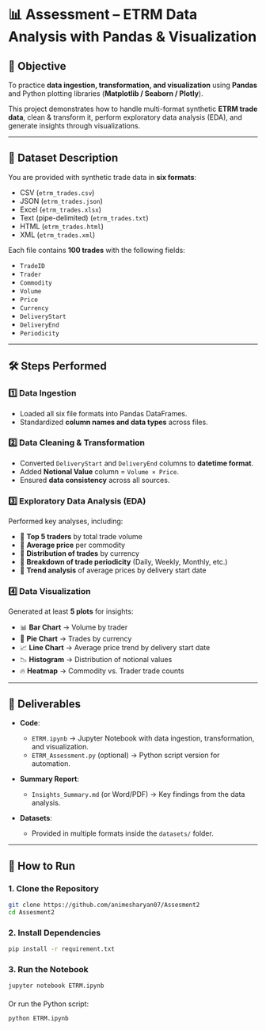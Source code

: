# 📊 Assessment – ETRM Data Analysis with Pandas & Visualization  

## 🎯 Objective  
To practice **data ingestion, transformation, and visualization** using **Pandas** and Python plotting libraries (**Matplotlib / Seaborn / Plotly**).  

This project demonstrates how to handle multi-format synthetic **ETRM trade data**, clean & transform it, perform exploratory data analysis (EDA), and generate insights through visualizations.  

---

## 📂 Dataset Description  
You are provided with synthetic trade data in **six formats**:  
- CSV (`etrm_trades.csv`)  
- JSON (`etrm_trades.json`)  
- Excel (`etrm_trades.xlsx`)  
- Text (pipe-delimited) (`etrm_trades.txt`)  
- HTML (`etrm_trades.html`)  
- XML (`etrm_trades.xml`)  

Each file contains **100 trades** with the following fields:  
- `TradeID`  
- `Trader`  
- `Commodity`  
- `Volume`  
- `Price`  
- `Currency`  
- `DeliveryStart`  
- `DeliveryEnd`  
- `Periodicity`  

---

## 🛠️ Steps Performed  

### 1️⃣ Data Ingestion  
- Loaded all six file formats into Pandas DataFrames.  
- Standardized **column names and data types** across files.  

### 2️⃣ Data Cleaning & Transformation  
- Converted `DeliveryStart` and `DeliveryEnd` columns to **datetime format**.  
- Added **Notional Value** column = `Volume × Price`.  
- Ensured **data consistency** across all sources.  

### 3️⃣ Exploratory Data Analysis (EDA)  
Performed key analyses, including:  
- 📌 **Top 5 traders** by total trade volume  
- 📌 **Average price** per commodity  
- 📌 **Distribution of trades** by currency  
- 📌 **Breakdown of trade periodicity** (Daily, Weekly, Monthly, etc.)  
- 📌 **Trend analysis** of average prices by delivery start date  

### 4️⃣ Data Visualization  
Generated at least **5 plots** for insights:  
- 📊 **Bar Chart** → Volume by trader  
- 🥧 **Pie Chart** → Trades by currency  
- 📈 **Line Chart** → Average price trend by delivery start date  
- 📉 **Histogram** → Distribution of notional values  
- 🔥 **Heatmap** → Commodity vs. Trader trade counts  

---

## 📒 Deliverables  

- **Code**:  
  - `ETRM.ipynb` → Jupyter Notebook with data ingestion, transformation, and visualization.  
  - `ETRM_Assessment.py` (optional) → Python script version for automation.  

- **Summary Report**:  
  - `Insights_Summary.md` (or Word/PDF) → Key findings from the data analysis.  

- **Datasets**:  
  - Provided in multiple formats inside the `datasets/` folder.  

---

## 🚀 How to Run  

### 1. Clone the Repository  
```bash
git clone https://github.com/animesharyan07/Assesment2
cd Assesment2
```

### 2. Install Dependencies
```bash
pip install -r requirement.txt
```

### 3. Run the Notebook
```bash
jupyter notebook ETRM.ipynb
```
####
Or run the Python script:
```bash
python ETRM.ipynb
```

